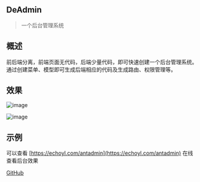 ## DeAdmin

> 一个后台管理系统

## 概述

前后端分离，前端页面无代码，后端少量代码，即可快速创建一个后台管理系统。通过创建菜单、模型即可生成后端相应的代码及生成路由、权限管理等。

## 效果

![image](https://echoyl.com/storage/light.jpg)

![image](https://echoyl.com/storage/dark.jpg)

## 示例

可以查看 [https://echoyl.com/antadmin](https://echoyl.com/antadmin) 在线查看后台效果

[GitHub](https://github.com/echoyl/deadmin)
